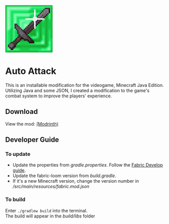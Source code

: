 <img src="logo.png" width="150px">

# Auto Attack
This is an installable modification for the videogame, Minecraft Java Edition.  
Utilizing Java and some JSON, I created a modification to the game's combat system to improve the players' experience.

## Download
View the mod: [(Modrinth)](https://modrinth.com/mod/t6-auto-attack)

## Developer Guide

### To update
- Update the properties from *gradle.properties*. Follow the [Fabric Develop guide](https://fabricmc.net/develop/).  
- Update the fabric-loom version from *build.gradle*.  
- If it's a new Minecraft version, change the version number in */src/main/resources/fabric.mod.json*

### To build
Enter ```./gradlew build``` into the terminal.<br>
The build will appear in the *build/libs* folder
